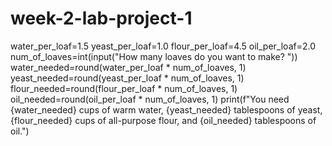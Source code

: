 # week-2-lab-project-1
water_per_loaf=1.5
yeast_per_loaf=1.0
flour_per_loaf=4.5
oil_per_loaf=2.0
num_of_loaves=int(input("How many loaves do you want to make? "))
water_needed=round(water_per_loaf * num_of_loaves, 1)
yeast_needed=round(yeast_per_loaf * num_of_loaves, 1)
flour_needed=round(flour_per_loaf * num_of_loaves, 1)
oil_needed=round(oil_per_loaf * num_of_loaves, 1)
print(f"You need {water_needed} cups of warm water, {yeast_needed} tablespoons of yeast, {flour_needed} cups of all-purpose flour, and {oil_needed} tablespoons of oil.")

